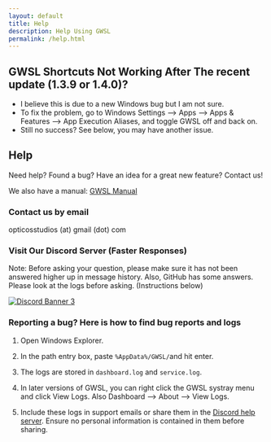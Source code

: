 ```yaml
---
layout: default
title: Help
description: Help Using GWSL
permalink: /help.html
---
```

## GWSL Shortcuts Not Working After The recent update (1.3.9 or 1.4.0)?
* I believe this is due to a new Windows bug but I am not sure.
* To fix the problem, go to Windows Settings --> Apps --> Apps & Features --> App Execution Aliases, and toggle GWSL off and back on.
* Still no success? See below, you may have another issue.

## Help

Need help? Found a bug? Have an idea for a great new feature? Contact us!

We also have a manual:
[GWSL Manual](./tutorials/manual.html)


### Contact us by email

opticosstudios (at) gmail (dot) com

### Visit Our Discord Server (Faster Responses)

Note: Before asking your question, please make sure it has not been answered higher up in message history. Also, GitHub has some answers. Please look at the logs before asking. (Instructions below)

[![Discord Banner 3](https://discord.com/api/guilds/618185330289541130/widget.png?style=banner3)](https://discord.gg/VkvNgkH)


### Reporting a bug? Here is how to find bug reports and logs

1.  Open Windows Explorer.

2.  In the path entry box, paste ```%AppData%/GWSL/```and hit enter.

3.  The logs are stored in ```dashboard.log``` and ```service.log```.

4.  In later versions of GWSL, you can right click the GWSL systray menu and click View Logs. Also Dashboard --> About --> View Logs.

5.  Include these logs in support emails or share them in the [Discord help server](https://discord.gg/VkvNgkH). Ensure no personal information is contained in them before sharing.


